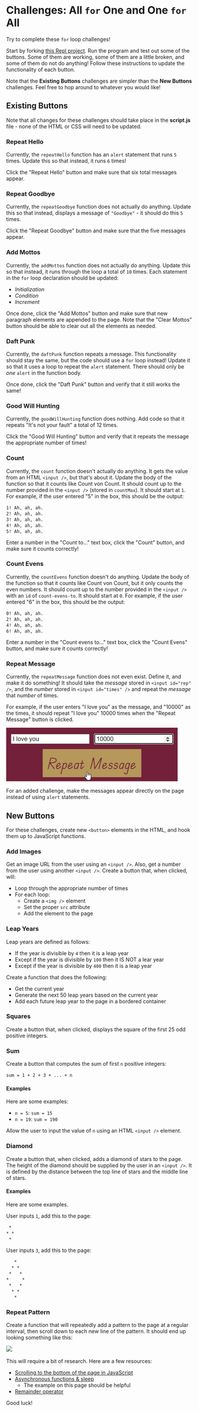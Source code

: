 # Challenges: All `for` One and One `for` All
Try to complete these `for` loop challenges!

Start by forking [this Repl project](https://replit.com/@HylandOutreach/AllForOne). Run the program and test out some of the buttons. Some of them are working, some of them are a little broken, and some of them do not do anything! Follow these instructions to update the functionality of each button.

Note that the **Existing Buttons** challenges are simpler than the **New Buttons** challenges. Feel free to hop around to whatever you would like!

## Existing Buttons
Note that all changes for these challenges should take place in the **script.js** file - none of the HTML or CSS will need to be updated.

### Repeat Hello
Currently, the `repeatHello` function has an `alert` statement that runs `5` times. Update this so that instead, it runs `6` times!

Click the "Repeat Hello" button and make sure that six total messages appear.

### Repeat Goodbye
Currently, the `repeatGoodbye` function does not actually do anything. Update this so that instead, displays a message of `"Goodbye"` - it should do this `5` times.

Click the "Repeat Goodbye" button and make sure that the five messages appear.

### Add Mottos
Currently, the `addMottos` function does not actually do anything. Update this so that instead, it runs through the loop a total of `10` times. Each statement in the `for` loop declaration should be updated:

- _Initialization_
- _Condition_
- _Increment_

Once done, click the "Add Mottos" button and make sure that new paragraph elements are appended to the page. Note that the "Clear Mottos" button should be able to clear out all the elements as needed.

### Daft Punk
Currently, the `daftPunk` function repeats a message. This functionality should stay the same, but the code should use a `for` loop instead! Update it so that it uses a loop to repeat the `alert` statement. There should only be _one_ `alert` in the function body.

Once done, click the "Daft Punk" button and verify that it still works the same!

### Good Will Hunting
Currently, the `goodWillHunting` function does nothing. Add code so that it repeats "It's not your fault" a total of 12 times.

Click the "Good Will Hunting" button and verify that it repeats the message the appropriate number of times!

### Count
Currently, the `count` function doesn't actually do anything. It gets the value from an HTML `<input />`, but that's about it. Update the body of the function so that it counts like Count von Count. It should count up to the number provided in the `<input />` (stored in `countMax`). It should start at `1`. For example, if the user entered "5" in the box, this should be the output:

```
1! Ah, ah, ah.
2! Ah, ah, ah.
3! Ah, ah, ah.
4! Ah, ah, ah.
5! Ah, ah, ah.
```

Enter a number in the "Count to..." text box, click the "Count" button, and make sure it counts correctly!

### Count Evens
Currently, the `countEvens` function doesn't do anything. Update the body of the function so that it counts like Count von Count, but it only counts the even numbers. It should count up to the number provided in the `<input />` with an `id` of `count-evens-to`. It should start at `0`. For example, if the user entered "6" in the box, this should be the output:

```
0! Ah, ah, ah.
2! Ah, ah, ah.
4! Ah, ah, ah.
6! Ah, ah, ah.
```

Enter a number in the "Count evens to..." text box, click the "Count Evens" button, and make sure it counts correctly!

### Repeat Message
Currently, the `repeatMessage` function does not even exist. Define it, and make it do something! It should take the _message_ stored in `<input id="rep" />`, and the _number_ stored in `<input id="times" />` and repeat the _message_ that _number_ of times.

For example, if the user enters "I love you" as the message, and "10000" as the times, it should repeat "I love you" 10000 times when the "Repeat Message" button is clicked.

![](Assets/RepeatMessage.png)

For an added challenge, make the messages appear directly on the page instead of using `alert` statements.

## New Buttons
For these challenges, create new `<button>` elements in the HTML, and hook them up to JavaScript functions.

### Add Images
Get an image URL from the user using an `<input />`. Also, get a number from the user using another `<input />`. Create a button that, when clicked, will:

- Loop through the appropriate number of times
- For each loop:
    - Create a `<img />` element
    - Set the proper `src` attribute
    - Add the element to the page

### Leap Years
Leap years are defined as follows:

- If the year is divisible by `4` then it is a leap year
- Except if the year is divisible by `100` then it IS NOT a lear year
- Except if the year is divisible by `400` then it is a leap year

Create a function that does the following:

- Get the current year
- Generate the next 50 leap years based on the current year
- Add each future leap year to the page in a bordered container

### Squares
Create a button that, when clicked, displays the square of the first 25 odd positive integers.

### Sum
Create a button that computes the sum of first `n` positive integers:

```
sum = 1 + 2 + 3 + ... + n
```

#### Examples
Here are some examples:

- `n = 5`: `sum = 15`
- `n = 19`: `sum = 190`

Allow the user to input the value of `n` using an HTML `<input />` element.

### Diamond
Create a button that, when clicked, adds a diamond of stars to the page. The height of the diamond should be supplied by the user in an `<input />`. It is defined by the distance between the top line of stars and the middle line of stars.

#### Examples
Here are some examples.

User inputs `1`, add this to the page:
```
 *
* *
 *
```

User inputs `3`, add this to the page:
```
   *
  * *
 *   *
*     *
 *   *
  * *
   *
```

### Repeat Pattern
Create a function that will repeatedly add a pattern to the page at a regular interval, then scroll down to each new line of the pattern. It should end up looking something like this:

![](Assets/RepeatingPattern.gif)

This will require a bit of research. Here are a few resources:

- [Scrolling to the bottom of the page in JavaScript](https://stackoverflow.com/questions/11715646/scroll-automatically-to-the-bottom-of-the-page)
- [Asynchronous functions & sleep](https://stackoverflow.com/questions/951021/what-is-the-javascript-version-of-sleep)
    - The example on this page should be helpful
- [Remainder operator](https://developer.mozilla.org/en-US/docs/Web/JavaScript/Reference/Operators/Remainder)

Good luck!
